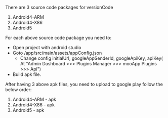 There are 3 source code packages for versionCode 

1. Android4-ARM
2. Android4-X86
3. Android5

For each above source code package you need to: 

 - Open project with android studio
 - Goto /app/src/main/assets/appConfig.json
    + Change config initialUrl, googleAppSenderId, googleApiKey, apiKey( At "Admin Dashboard >>> Plugins Manager >>> mooApp Plugins >>> Api")
 - Build apk file. 

 After having 3 above apk files, you need to upload to google play follow the below order:
 
1. Android4-ARM - apk
2. Android4-X86 - apk
3. Android5 - apk


